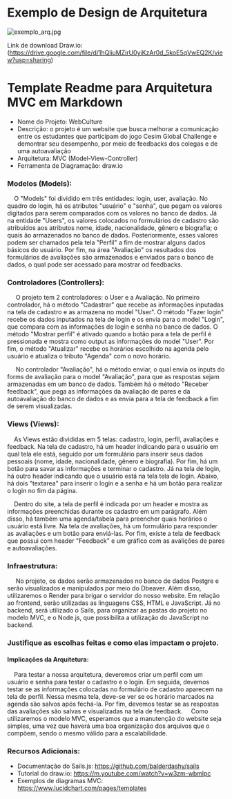 # Exemplo de Design de Arquitetura

![exemplo_arq.jpg](https://github.com/mariana-namie-guima/design-de-arquitetura/blob/main/design_de_arquitetura.drawio)

Link de download Draw.io: (https://drive.google.com/file/d/1hQliuMZirU0yiKzAr0d_5koE5qVwEQ2K/view?usp=sharing) 

# Template Readme para Arquitetura MVC em Markdown
- Nome do Projeto: WebCulture
- Descrição: o projeto é um website que busca melhorar a comunicação entre os estudantes que participam do jogo Cesim Global Challenge e demontrar seu desempenho, por meio de feedbacks dos colegas e de uma autoavaliação
- Arquitetura: MVC (Model-View-Controller)
- Ferramenta de Diagramação: draw.io

### Modelos (Models):

&nbsp;&nbsp;&nbsp;&nbsp;O "Models" foi dividido em três entidades: login, user, avaliação. No quadro do login, há os atributos "usuário" e "senha", que pegam os valores digitados para serem comparados com os valores no banco de dados. Já na entidade "Users", os valores colocados no formulários de cadastro são atribuídos aos atributos nome, idade, nacionalidade, gênero e biografia; o quais ão armazenados no banco de dados. Posteriormente, esses valores podem ser chamados pela tela "Perfil" a fim de mostrar alguns dados básicos do usuário. Por fim, na área "Avaliação" os resultados dos formulários de avaliações são armazenados e enviados para o banco de dados, o qual pode ser acessado para mostrar od feedbacks.

### Controladores (Controllers):

&nbsp;&nbsp;&nbsp;&nbsp; O projeto tem 2 controladores: o User e a Avaliação. No primeiro controlador, há o método "Cadastrar" que recebe as informações inputadas na tela de cadastro e as armazena no model "User". O método "Fazer login" recebe os dados inputados na tela de login e os envia para o model "Login", que compara com as informações de login e senha no banco de dados. O método "Mostrar perfil" é ativado quando a botão para a tela de perfil é pressionada e mostra como output as informações do model "User". Por fim, o método "Atualizar" recebe os horários escolhido na agenda pelo usuário e atualiza o tributo "Agenda" com o novo horário.

&nbsp;&nbsp;&nbsp;&nbsp; No controlador "Avaliação", há o método enviar, o qual envia os inputs do forms de avaliação para o model "Avaliação", para que as respostas sejam armazenadas em um banco de dados. Também há o método "Receber feedback", que pega as informações da avaliação de pares e da autoavaliação do banco de dados e as envia para a tela de feedback a fim de serem visualizadas. 

### Views (Views):

&nbsp;&nbsp;&nbsp;&nbsp;As Views estão divididas em 5 telas: cadastro, login, perfil, avaliações e feedback. Na tela de cadastro, há um header indicando para o usuário em qual tela ele está, seguido por um formulário para inserir seus dados pessoais (nome, idade, nacionalidade, gênero e biografia). Por fim, há um botão para savar as informações e terminar o cadastro. Já na tela de login, há outro header indicando que o usuário está na tela tela de login. Abaixo, há dois "textarea" para inserir o login e a senha e há um botão para realizar o login no fim da página.

&nbsp;&nbsp;&nbsp;&nbsp;Dentro do site, a tela de perfil é indicada por um header e mostra as informações preenchidas durante os cadastro em um parágrafo. Além disso, há também uma agenda/tabela para preencher quais horários o usuário está livre. Na tela de avaliações, há um formulário para responder as avaliações e um botão para enviá-las. Por fim, existe a tela de feedback que possui com header "Feedback" e um gráfico com as avalições de pares e autoavaliações.

### Infraestrutura:

&nbsp;&nbsp;&nbsp;&nbsp; No projeto, os dados serão armazenados no banco de dados Postgre e serão visualizados e manipulados por meio do Dbeaver. Além disso, utilizaremos o Render para brigar o servidor do nosso website. Em relação ao frontend, serão utilizadas as linguagens CSS, HTML e JavaScript. Já no backend, será utilizado o Sails, para organizar as pastas do projeto no modelo MVC, e o Node.js, que possibilita a utilização do JavaScript no backend.

### Justifique as escolhas feitas e como elas impactam o projeto.
#### Implicações da Arquitetura:

&nbsp;&nbsp;&nbsp;&nbsp;Para testar a nossa arquitetura, deveremos criar um perfil com um usuário e senha para testar o cadastro e o login. Em seguida, devemos testar se as informações colocadas no formulário de cadastro aparecem na tela de perfil. Nessa mesma tela, deve-se ver se os horário marcados na agenda são salvos após fechá-la. Por fim, devemos testar se as respostas das avaliações são salvas e visualizadas na tela de feedback.
&nbsp;&nbsp;&nbsp;&nbsp;Como utilizaremos o modelo MVC, esperamos que a manutenção do website seja simples, uma vez que haverá uma boa organização dos arquivos que o compõem, sendo o mesmo válido para a escalabilidade.

### Recursos Adicionais:
- Documentação do Sails.js: https://github.com/balderdashy/sails
- Tutorial do draw.io: https://m.youtube.com/watch?v=w3zm-wbmlpc
- Exemplos de diagramas MVC: https://www.lucidchart.com/pages/templates


